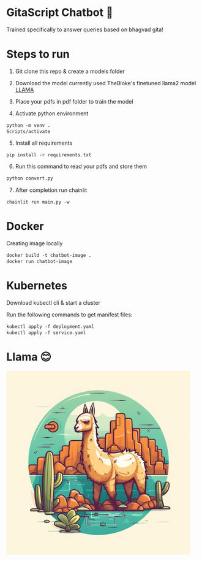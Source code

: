 # GitaScript Chatbot 💬

Trained specifically to answer queries based on bhagvad gita!

# Steps to run

1. Git clone this repo & create a models folder

2. Download the model currently used TheBloke's finetuned llama2 model [LLAMA](https://huggingface.co/TheBloke/Llama-2-7B-Chat-GGML/blob/main/llama-2-7b-chat.ggmlv3.q8_0.bin)

3. Place your pdfs in pdf folder to train the model

4. Activate python environment
```
python -m venv .
Scripts/activate
```

5. Install all requirements

```
pip install -r requirements.txt
```

6. Run this command to read your pdfs and store them

```Python
python convert.py
```

7. After completion run chainlit

```
chainlit run main.py -w
```

# Docker 

Creating image locally

```
docker build -t chatbot-image .
docker run chatbot-image 
```

# Kubernetes

Download kubectl cli & start a cluster

Run the following commands to get manifest files:

```
kubectl apply -f deployment.yaml
kubectl apply -f service.yaml
```
 
# Llama 😊

<img src="./images/img.png" width="480">

